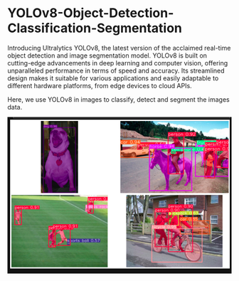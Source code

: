 # YOLOv8-Object-Detection-Classification-Segmentation

Introducing Ultralytics YOLOv8, the latest version of the acclaimed real-time object detection and image segmentation model. YOLOv8 is built on cutting-edge advancements in deep learning and computer vision, offering unparalleled performance in terms of speed and accuracy. Its streamlined design makes it suitable for various applications and easily adaptable to different hardware platforms, from edge devices to cloud APIs.

Here, we use YOLOv8 in images to classify, detect and segment the images data.

![Screenshot](result.png)
